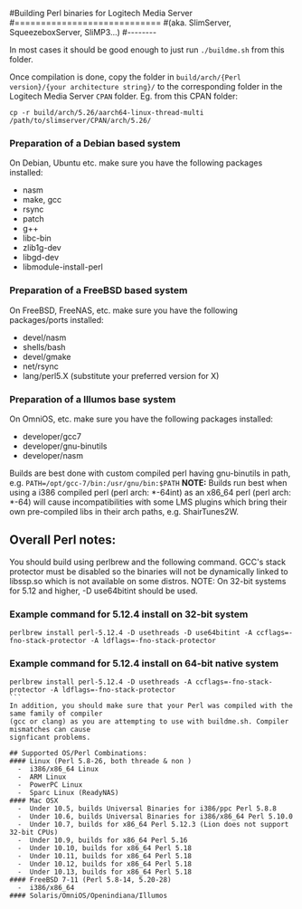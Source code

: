 #Building Perl binaries for Logitech Media Server
#============================
#(aka. SlimServer, SqueezeboxServer, SliMP3...)
#--------

In most cases it should be good enough to just run `./buildme.sh` from this folder.

Once compilation is done, copy the folder in `build/arch/{Perl version}/{your architecture string}/` to the corresponding folder in the Logitech Media Server `CPAN` folder. Eg. from this CPAN folder:

```
cp -r build/arch/5.26/aarch64-linux-thread-multi /path/to/slimserver/CPAN/arch/5.26/
```

### Preparation of a Debian based system
On Debian, Ubuntu etc. make sure you have the following packages installed:
* nasm
* make, gcc
* rsync
* patch
* g++
* libc-bin
* zlib1g-dev
* libgd-dev
* libmodule-install-perl

### Preparation of a FreeBSD based system
On FreeBSD, FreeNAS, etc. make sure you have the following packages/ports installed:
* devel/nasm
* shells/bash
* devel/gmake
* net/rsync
* lang/perl5.X (substitute your preferred version for X)

### Preparation of a Illumos base system
On OmniOS, etc. make sure you have the following packages installed:
* developer/gcc7
* developer/gnu-binutils
* developer/nasm

Builds are best done with custom compiled perl having gnu-binutils in path, e.g.
```PATH=/opt/gcc-7/bin:/usr/gnu/bin:$PATH```
**NOTE:** Builds run best when using a i386 compiled perl (perl arch: *-64int)
as an x86_64 perl (perl arch: *-64) will cause incompatibilities with
some LMS plugins which bring their own pre-compiled libs in their
arch paths, e.g. ShairTunes2W.

## Overall Perl notes:
You should build using perlbrew and the following command. GCC's stack protector must be disabled
so the binaries will not be dynamically linked to libssp.so which is not available on some distros.
NOTE: On 32-bit systems for 5.12 and higher, -D use64bitint should be used.

### Example command for 5.12.4 install on 32-bit system
```
perlbrew install perl-5.12.4 -D usethreads -D use64bitint -A ccflags=-fno-stack-protector -A ldflags=-fno-stack-protector
```

### Example command for 5.12.4 install on 64-bit native system
````
perlbrew install perl-5.12.4 -D usethreads -A ccflags=-fno-stack-protector -A ldflags=-fno-stack-protector
```
In addition, you should make sure that your Perl was compiled with the same family of compiler 
(gcc or clang) as you are attempting to use with buildme.sh. Compiler mismatches can cause 
signficant problems.

## Supported OS/Perl Combinations:
#### Linux (Perl 5.8-26, both threade & non )
  -  i386/x86_64 Linux
  -  ARM Linux
  -  PowerPC Linux
  -  Sparc Linux (ReadyNAS)
#### Mac OSX
  -  Under 10.5, builds Universal Binaries for i386/ppc Perl 5.8.8
  -  Under 10.6, builds Universal Binaries for i386/x86_64 Perl 5.10.0
  -  Under 10.7, builds for x86_64 Perl 5.12.3 (Lion does not support 32-bit CPUs)
  -  Under 10.9, builds for x86_64 Perl 5.16
  -  Under 10.10, builds for x86_64 Perl 5.18
  -  Under 10.11, builds for x86_64 Perl 5.18
  -  Under 10.12, builds for x86_64 Perl 5.18
  -  Under 10.13, builds for x86_64 Perl 5.18
#### FreeBSD 7-11 (Perl 5.8-14, 5.20-28)
  -  i386/x86_64
#### Solaris/OmniOS/Openindiana/Illumos
